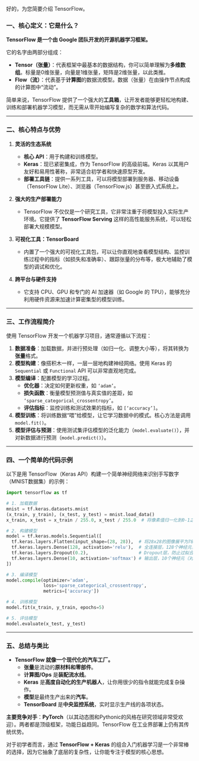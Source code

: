 好的，为您简要介绍 TensorFlow。

### 一、核心定义：它是什么？

**TensorFlow 是一个由 Google 团队开发的开源机器学习框架。**

它的名字由两部分组成：
*   **Tensor（张量）**：代表框架中最基本的数据结构，你可以简单理解为**多维数组**。标量是0维张量，向量是1维张量，矩阵是2维张量，以此类推。
*   **Flow（流）**：代表基于**计算图**的数据流模型。数据（张量）在由操作节点构成的计算图中“流动”。

简单来说，TensorFlow 提供了一个强大的**工具箱**，让开发者能够更轻松地构建、训练和部署机器学习模型，而无需从零开始编写复杂的数学和算法代码。

---

### 二、核心特点与优势

1.  **灵活的生态系统**
    *   **核心 API**：用于构建和训练模型。
    *   **Keras**：现已紧密集成，作为 TensorFlow 的高级前端。Keras 以其用户友好和易用性著称，非常适合初学者和快速原型开发。
    *   **部署工具链**：提供一系列工具，可以将模型部署到服务器、移动设备（TensorFlow Lite）、浏览器（TensorFlow.js）甚至嵌入式系统上。

2.  **强大的生产部署能力**
    *   TensorFlow 不仅仅是一个研究工具，它非常注重于将模型投入实际生产环境。它提供了 **TensorFlow Serving** 这样的高性能服务系统，可以轻松部署大规模模型。

3.  **可视化工具：TensorBoard**
    *   内置了一个强大的可视化工具包，可以让你直观地查看模型结构、监控训练过程中的指标（如损失和准确率）、跟踪张量的分布等，极大地辅助了模型的调试和优化。

4.  **跨平台与硬件支持**
    *   它支持 CPU、GPU 和专门的 AI 加速器（如 Google 的 TPU），能够充分利用硬件资源来加速计算密集型的模型训练。

---

### 三、工作流程简介

使用 TensorFlow 开发一个机器学习项目，通常遵循以下流程：

1.  **数据准备**：加载数据，并进行预处理（如归一化、调整大小等），将其转换为**张量**格式。
2.  **模型构建**：像搭积木一样，一层一层地构建神经网络。使用 Keras 的 `Sequential` 或 `Functional` API 可以非常直观地完成。
3.  **模型编译**：配置模型的学习过程。
    *   **优化器**：决定如何更新权重，如 `‘adam’`。
    *   **损失函数**：衡量模型预测值与真实值的差距，如 `‘sparse_categorical_crossentropy’`。
    *   **评估指标**：监控训练和测试效果的指标，如 `[‘accuracy’]`。
4.  **模型训练**：将训练数据“喂”给模型，让它学习数据中的模式。核心方法是调用 `model.fit()`。
5.  **模型评估与预测**：使用测试集评估模型的泛化能力（`model.evaluate()`），并对新数据进行预测（`model.predict()`）。

---

### 四、一个简单的代码示例

以下是用 TensorFlow（Keras API）构建一个简单神经网络来识别手写数字（MNIST数据集）的示例：

```python
import tensorflow as tf

# 1. 加载数据
mnist = tf.keras.datasets.mnist
(x_train, y_train), (x_test, y_test) = mnist.load_data()
x_train, x_test = x_train / 255.0, x_test / 255.0  # 将像素值归一化到0-1之间

# 2. 构建模型
model = tf.keras.models.Sequential([
  tf.keras.layers.Flatten(input_shape=(28, 28)),  # 将28x28的图像展平为784个像素的向量
  tf.keras.layers.Dense(128, activation='relu'),  # 全连接层，128个神经元，使用ReLU激活函数
  tf.keras.layers.Dropout(0.2),                   # Dropout层，防止过拟合
  tf.keras.layers.Dense(10, activation='softmax') # 输出层，10个神经元（对应0-9数字），使用Softmax输出概率
])

# 3. 编译模型
model.compile(optimizer='adam',
              loss='sparse_categorical_crossentropy',
              metrics=['accuracy'])

# 4. 训练模型
model.fit(x_train, y_train, epochs=5)

# 5. 评估模型
model.evaluate(x_test, y_test)
```

---

### 五、总结与类比

*   **TensorFlow 就像一个现代化的汽车工厂。**
    *   **张量**是流动的**原材料和零部件**。
    *   **计算图/Ops** 是**装配流水线**。
    *   **Keras** 是**高度自动化的生产机器人**，让你用很少的指令就能完成复杂操作。
    *   **模型**是最终生产出来的**汽车**。
    *   **TensorBoard** 是**中央监控系统**，实时显示生产线的各项状态。

**主要竞争对手**：**PyTorch**（以其动态图和Pythonic的风格在研究领域非常受欢迎）。两者都是顶级框架，功能日益趋同。TensorFlow 在工业界部署上仍有其传统优势。

对于初学者而言，通过 **TensorFlow + Keras** 的组合入门机器学习是一个非常棒的选择，因为它抽象了底层的复杂性，让你能专注于模型的核心思想。